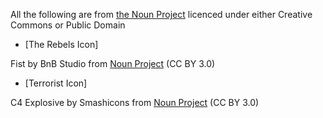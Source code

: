 All the following are from [the Noun Project](https://thenounproject.com) licenced under either Creative Commons or Public Domain

* [The Rebels Icon]

Fist by BnB Studio from <a href="https://thenounproject.com/browse/icons/term/fist/" target="_blank" title="Fist Icons">Noun Project</a> (CC BY 3.0)

* [Terrorist Icon]

C4 Explosive by Smashicons from <a href="https://thenounproject.com/browse/icons/term/c4-explosive/" target="_blank" title="C4 Explosive Icons">Noun Project</a> (CC BY 3.0)
